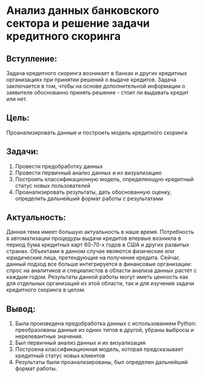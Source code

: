 # Анализ данных банковского сектора и решение задачи кредитного скоринга 

## Вступление:

Задача кредитного скоринга возникает в банках и других кредитных организациях при принятии решений о выдаче кредитов. Задача заключается в том, чтобы на основе дополнительной информации о заявителе обоснованно принять решение - стоит ли выдавать кредит или нет.

## Цель: 
Проанализировать данные и построить модель кредитного скоринга

## Задачи:

1. Провести предобработку данных
2. Провести первичный анализ данных и их визуализацию
3. Построить классификационную модель, определяющую кредитный статус новых пользователей
4. Проанализировать результаты, дать обоснованную оценку, определить дальнейший формат работы с результатами

## Актуальность: 

Данная тема имеет большую актуальность в наше время. Потребность в автоматизации процедуры выдачи кредитов впервые возникла в период бума кредитных карт 60-70-х годов в США и других развитых странах. Объектами в данном случае являются физические или юридические лица, претендующие на получение кредита. 
Сейчас данный подход все больше интегрируется в финансовые организации: спрос на аналитиков и специалистов в области анализа данных растет с каждым годом. Результаты данной работы могут иметь ценность как для отдельных организаций из этой области, так и для изучения задачи кредитного скоринга в целом.

## Вывод:

1. Была произведена предобработка данных с использованием Python: преобразованы данные из одних типов в другой, убраны выбросы и нерелевантные значения.
2. Был первичный анализ данных и их визуализация
3. Построена классификационная модель, которая предсказывает кредитный статус новых клиентов
4. Результаты были проанализированы, был определен дальнейший формат работы.

